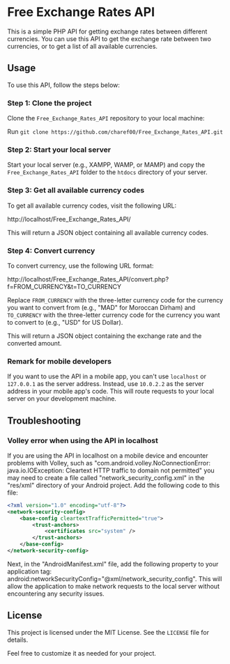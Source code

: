 # Free Exchange Rates API

This is a simple PHP API for getting exchange rates between different currencies. You can use this API to get the exchange rate between two currencies, or to get a list of all available currencies.

## Usage

To use this API, follow the steps below:

### Step 1: Clone the project

Clone the `Free_Exchange_Rates_API` repository to your local machine:

Run `git clone https://github.com/charef00/Free_Exchange_Rates_API.git`


### Step 2: Start your local server

Start your local server (e.g., XAMPP, WAMP, or MAMP) and copy the `Free_Exchange_Rates_API` folder to the `htdocs` directory of your server.

### Step 3: Get all available currency codes

To get all available currency codes, visit the following URL:

http://localhost/Free_Exchange_Rates_API/


This will return a JSON object containing all available currency codes.

### Step 4: Convert currency

To convert currency, use the following URL format:

http://localhost/Free_Exchange_Rates_API/convert.php?f=FROM_CURRENCY&t=TO_CURRENCY



Replace `FROM_CURRENCY` with the three-letter currency code for the currency you want to convert from (e.g., "MAD" for Moroccan Dirham) and `TO_CURRENCY` with the three-letter currency code for the currency you want to convert to (e.g., "USD" for US Dollar).

This will return a JSON object containing the exchange rate and the converted amount.

### Remark for mobile developers

If you want to use the API in a mobile app, you can't use `localhost` or `127.0.0.1` as the server address. Instead, use `10.0.2.2` as the server address in your mobile app's code. This will route requests to your local server on your development machine.


## Troubleshooting

### Volley error when using the API in localhost

If you are using the API in localhost on a mobile device and encounter problems with Volley, such as "com.android.volley.NoConnectionError: java.io.IOException: Cleartext HTTP traffic to domain not permitted" you may need to create a file called "network_security_config.xml" in the "res/xml" directory of your Android project. Add the following code to this file:
```xml
<?xml version="1.0" encoding="utf-8"?>
<network-security-config>
    <base-config cleartextTrafficPermitted="true">
        <trust-anchors>
            <certificates src="system" />
        </trust-anchors>
    </base-config>
</network-security-config>
```

Next, in the "AndroidManifest.xml" file, add the following property to your application tag: android:networkSecurityConfig="@xml/network_security_config". This will allow the application to make network requests to the local server without encountering any security issues.



## License

This project is licensed under the MIT License. See the `LICENSE` file for details.


Feel free to customize it as needed for your project.
